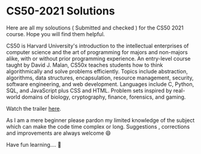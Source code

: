 # CS50-2021 Solutions

Here are all my soloutions ( Submitted and checked ) for the CS50 2021 course.
Hope you will find them helpful.

CS50 is Harvard University's introduction to the intellectual enterprises of computer science and the art of programming for majors and non-majors alike, with or without prior programming experience. An entry-level course taught by David J. Malan, CS50x teaches students how to think algorithmically and solve problems efficiently. Topics include abstraction, algorithms, data structures, encapsulation, resource management, security, software engineering, and web development. Languages include C, Python, SQL, and JavaScript plus CSS and HTML. Problem sets inspired by real-world domains of biology, cryptography, finance, forensics, and gaming.

Watch the trailer [here](https://www.youtube.com/watch?v=NZxALvNlF-8&list=PLhQjrBD2T383f9scHRNYJkior2VvYjpSL&index=1).

As I am a mere beginner please pardon my limited knowledge of the subject which can make the code time complex or long.
Suggestions , corrections and improvements are always welcome 😄

Have fun learning.... 🌟


